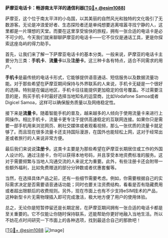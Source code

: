 **萨摩亚电话卡：畅游南太平洋的通信利器[[TG💪+ @esim1088](https://t.me/s/esim1088)]**

萨摩亚，这个位于南太平洋的小岛国，以其美丽的自然风光和独特的文化吸引了无数游客。无论是冲浪爱好者、生态探险者还是单纯想要逃离喧嚣寻找宁静的人，这里都是一片理想的天堂。而要在这里享受愉快的旅程，拥有一张合适的电话卡是必不可少的。今天我们就来聊聊萨摩亚的电话卡——它不仅仅是通话工具，更是你探索这座岛屿的得力助手。

首先，让我们来了解一下萨摩亚电话卡的基本分类。一般来说，萨摩亚的电话卡主要分为三类：**手机卡**、**流量卡**以及**注册卡**。这三种卡各有特点，适合不同需求的用户。

**手机卡**是最传统的电话卡形式，它能够提供语音通话、短信服务以及数据流量功能。对于那些希望在萨摩亚期间保持与外界联系的人来说，手机卡无疑是一个很好的选择。特别是在偏远地区，手机卡往往能提供更加稳定的信号覆盖。不过需要注意的是，购买手机卡时最好选择当地知名的运营商，比如Vodafone Samoa或者Digicel Samoa，这样可以确保服务质量以及网络稳定性。

接下来是**流量卡**。随着智能手机的普及，越来越多的人倾向于使用流量卡来进行上网操作。相比手机卡，流量卡更专注于提供高速稳定的互联网连接。如果你只是需要一部手机用来浏览网页、刷社交媒体或者观看视频，那么一张优质的流量卡就足够了。而且现在很多流量卡还支持国际漫游，在国外也能轻松上网，这对于经常出差或者旅行的人来说非常方便。

最后我们来说说**注册卡**。这类卡主要是为那些希望在萨摩亚长期居住或工作的外国人设计的。通过注册卡，你可以获得本地号码，并且享受本地资费标准的服务。这对于需要频繁与当地人沟通交流的人来说尤为重要。此外，有些注册卡还会附带一些额外福利，比如免费赠送的部分分钟数或者优惠套餐等。

当然，在选择具体产品之前，还有一些细节需要考虑。例如，你需要根据自己的实际需求决定是否需要语音通话功能；同时也要关注资费结构，看看是否有隐藏费用或者超出限额后的收费规则。另外，现在市面上也有不少支持eSIM技术的产品，这种新型卡片无需物理插入即可完成激活，极大地方便了用户的使用体验。

总之，无论你是短暂停留还是长期定居，在萨摩亚期间拥有一张合适的电话卡都是至关重要的。它不仅能让你随时保持联系，还能帮助你更好地融入当地生活。所以不妨花点时间研究一下市面上的各种选项，找到最适合自己的那款吧！

[[TG💪+ @esim1088](https://t.me/s/esim1088) ![Image](https://i.postimg.cc/4NQfJmqS/Snipaste-2025-05-13-00-14-12.png)]